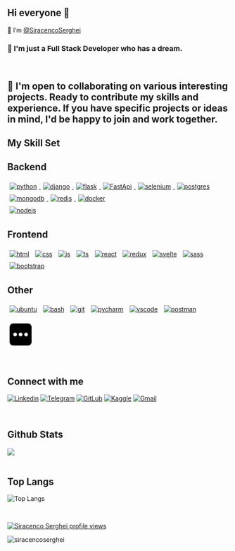 
## Hi everyone 👋 
👋 I’m <a href="https://www.linkedin.com/in/siracenco-serghei/">@SiracencoSerghei</a>
  <br>

### <div align="left"> 🌱  I'm just a Full Stack Developer who has a dream.</div> 
<br>

## <div align="left">👯 I'm open to collaborating on various interesting projects. Ready to contribute my skills and experience.  If you have specific projects or ideas in mind, I'd be happy to join and work together.</div>

## My Skill Set  
  
<h2>Backend</h2> 
<div align="left"> 
  <a href="https://www.python.org" target="_blank" rel="noreferrer">
    <img  style="margin: 5px" src="https://skillicons.dev/icons?i=python" alt="python" />
  </a>
  <a href="https://www.djangoproject.com" target="_blank" rel="noreferrer">
    <img  style="margin: 5px" src="https://skillicons.dev/icons?i=django" alt="django" />
  </a>
  <a href="https://flask.palletsprojects.com/en/2.2.x/" target="_blank" rel="noreferrer">
    <img  style="margin: 5px" src="https://skillicons.dev/icons?i=flask" alt="flask" />
  </a>
  <a href="https://fastapi.tiangolo.com/uk/" target="_blank" rel="noreferrer">
    <img  style="margin: 5px" src="https://skillicons.dev/icons?i=fastapi" alt="FastApi" />
  </a>
  <a href="https://www.selenium.dev/" target="_blank" rel="noreferrer">
    <img  style="margin: 5px" src="https://skillicons.dev/icons?i=selenium" alt="selenium" />
  </a>
    <a href="https://www.postgresql.org/" target="_blank" rel="noreferrer">
    <img  style="margin: 5px" src="https://skillicons.dev/icons?i=postgres" alt="postgres" />
  </a>
    <a href="https://www.mongodb.com/" target="_blank" rel="noreferrer">
    <img  style="margin: 5px" src="https://skillicons.dev/icons?i=mongodb" alt="mongodb" />
  </a>
  <a href="https://redis.io/" target="_blank" rel="noreferrer">
    <img  style="margin: 5px" src="https://skillicons.dev/icons?i=redis" alt="redis" />
  </a>
  <a href="https://www.docker.com/" target="_blank" rel="noreferrer">
    <img  style="margin: 5px" src="https://skillicons.dev/icons?i=docker" alt="docker" />
  </a> 
</div>
<div aline="left">
  <a href="https://nodejs.org/en" target="_blank" rel="noreferrer">
    <img  style="margin: 5px" src="https://skillicons.dev/icons?i=nodejs" alt="nodejs" />
  </a>
</div>
  
<h2>Frontend</h2> 
<div align="left">  
<a href="https://developer.mozilla.org/en-US/docs/Web/HTML" target="_blank"><img style="margin: 5px" src="https://skillicons.dev/icons?i=html" alt="html" height="50" /></a>  
<a href="https://developer.mozilla.org/en-US/docs/Web/CSS" target="_blank"><img style="margin: 5px" src="https://skillicons.dev/icons?i=css" alt="css" height="50" /></a>  
<a href="https://developer.mozilla.org/en-US/docs/Web/javascript" target="_blank"><img style="margin: 5px" src="https://skillicons.dev/icons?i=js" alt="js" height="50" /></a>  
<a href="https://www.typescriptlang.org/" target="_blank"><img style="margin: 5px" src="https://skillicons.dev/icons?i=ts" alt="ts" height="50" /></a>  
<a href="https://react.dev/" target="_blank"><img style="margin: 5px" src="https://skillicons.dev/icons?i=react" alt="react" height="50" /></a>  
<a href="https://redux-toolkit.js.org/" target="_blank"><img style="margin: 5px" src="https://skillicons.dev/icons?i=redux" alt="redux" height="50" /></a>  
<a href="https://svelte.dev/" target="_blank"><img style="margin: 5px" src="https://skillicons.dev/icons?i=svelte" alt="svelte" height="50" /></a>  
<a href="https://sass-lang.com/" target="_blank"><img style="margin: 5px" src="https://skillicons.dev/icons?i=sass" alt="sass" height="50" /></a>  
<a href="https://getbootstrap.com/" target="_blank"><img style="margin: 5px" src="https://skillicons.dev/icons?i=bootstrap" alt="bootstrap" height="50" /></a>  
</div>

<h2>Other</h2> 
<div align="left"> 
<a href="https://ubuntu.com/" target="_blank"><img style="margin: 5px" src="https://skillicons.dev/icons?i=ubuntu" alt="ubuntu" height="50" /></a>  
<a href="https://www.gnu.org/software/bash/" target="_blank"><img style="margin: 5px" src="https://skillicons.dev/icons?i=bash" alt="bash" height="50" /></a>  
<a href="https://git-scm.com/" target="_blank"><img style="margin: 5px" src="https://skillicons.dev/icons?i=git" alt="git" height="50" /></a>  
<a href="https://www.jetbrains.com/pycharm/" target="_blank"><img style="margin: 5px" src="https://skillicons.dev/icons?i=pycharm" alt="pycharm" height="50" /></a>  
<a href="https://code.visualstudio.com/" target="_blank"><img style="margin: 5px" src="https://skillicons.dev/icons?i=vscode" alt="vscode" height="50" /></a>  
<a href="https://www.postman.com/" target="_blank"><img style="margin: 5px" src="https://skillicons.dev/icons?i=postman" alt="postman" height="50" /></a> 

<span><img style="margin: 5px" src="./three_dots.png" alt="postman" height="50" /></span>
 
</div>

<br/>  

## Connect with me  
[![Linkedin](https://img.shields.io/badge/-blue?style=for-the-badge&logo=Linkedin&logoColor=white)](https://www.linkedin.com/in/siracenco-serghei/)
[![Telegram](https://img.shields.io/badge/-2CA5E0?style=for-the-badge&logo=telegram&logoColor=white)](https://t.me/siracencosergio)
[![GitLub](https://img.shields.io/badge/github-%2324292e.svg?&style=for-the-badge&logo=github&logoColor=white)](https://github.com/SiracencoSerghei)
[![Kaggle](https://img.shields.io/badge/Kaggle-blue?style=for-the-badge&logo=Kaggle&logoColor=white)](https://www.kaggle.com/sergheisiracenco)
[![Gmail](https://img.shields.io/badge/-Contact_me_via_Gmail-c14438?style=for-the-badge&logo=Gmail&logoColor=white&color=BB001B)](mailto:siracencoserghei@gmail.com)
 
<br/>  

## Github Stats  
<div align="left"><img src="https://github-readme-stats.vercel.app/api?username=siracencoserghei&show_icons=true&theme=dracula&count_private=true&hide_border=true" align="center" /></div>  

<br/>  

## Top Langs
![Top Langs](https://github-readme-stats.vercel.app/api/top-langs/?username=siracencoserghei&size_weight=0&count_weight=1&theme=merko)
 

<br/>  

[![Siracenco Serghei profile views](https://u8views.com/api/v1/github/profiles/108734530/views/day-week-month-total-count.svg)](https://u8views.com/github/SiracencoSerghei)

<div align="left"> 
<p><img align="left" src="https://github-readme-streak-stats.herokuapp.com/?user=siracencoserghei&theme=dracula" alt="siracencoserghei"  /></p>
</div>
<br/> 